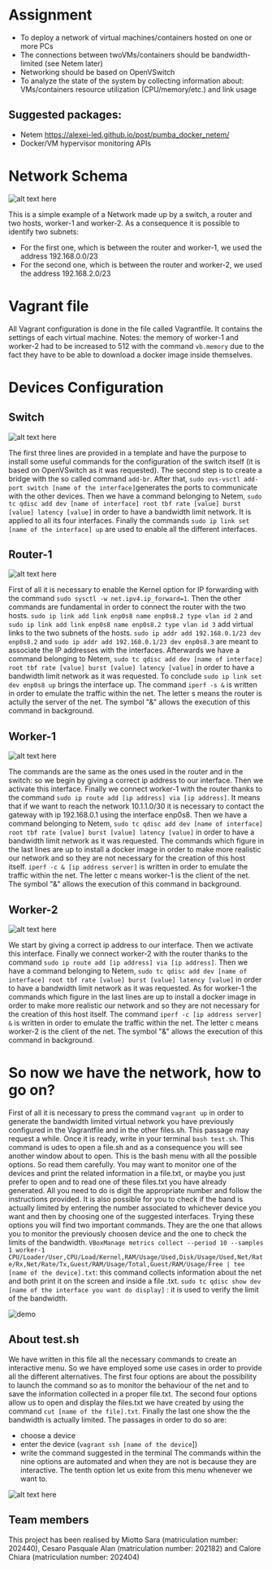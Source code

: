 # Assignment

- To deploy a network of virtual machines/containers hosted on one or more PCs
- The connections between twoVMs/containers should be bandwidth-limited (see Netem later)
- Networking should be based on OpenVSwitch
- To analyze the state of the system by collecting information about: VMs/containers resource utilization (CPU/memory/etc.) and link usage

## Suggested packages:

- Netem https://alexei-led.github.io/post/pumba_docker_netem/
- Docker/VM hypervisor monitoring APIs

# Network Schema

![alt text here](https://github.com/calorechiara/Monitoring-Virtualized-Networks/blob/main/other/007055b2-0ff4-4243-99a8-18b82abe163a.jpg)

This is a simple example of a Network made up by a switch, a router and two hosts, worker-1 and worker-2. As a consequence it is possible to identify two subnets:
- For the first one, which is between the router and worker-1, we used the address 192.168.0.0/23
- For the second one, which is between the router and worker-2, we used the address 192.168.2.0/23

# Vagrant file

All Vagrant configuration is done in the file called Vagrantfile. It contains the settings of each virtual machine.
Notes: the memory of worker-1 and worker-2 had to be increased to 512 with the command `vb.memory` due to the fact they have to be able to download a docker image inside themselves.


# Devices Configuration

## Switch

![alt text here](https://github.com/calorechiara/Monitoring-Virtualized-Networks/blob/main/other/Immagine4.png)

The first three lines are provided in a template and have the purpose to install some useful commands for the configuration of the switch itself (it is based on OpenVSwitch as it was requested).
The second step is to create a bridge with the so called command `add-br`.
After that, `sudo ovs-vsctl add-port switch [name of the interface]`generates the ports to communicate with the other devices.
Then we have a command belonging to Netem, `sudo tc qdisc add dev [name of interface] root tbf rate [value] burst [value] latency [value]` in order to have a bandwidth limit network. It is applied to all its four interfaces.
Finally the commands `sudo ip link set [name of the interface] up` are used to enable all the different interfaces.

## Router-1

![alt text here](https://github.com/calorechiara/Monitoring-Virtualized-Networks/blob/main/other/Immagine5.png)

First of all it is necessary to enable the Kernel option for IP forwarding with the command `sudo sysctl -w net.ipv4.ip_forward=1`.
Then the other commands are fundamental in order to connect the router with the two hosts.
`sudo ip link add link enp0s8 name enp0s8.2 type vlan id 2` and `sudo ip link add link enp0s8 name enp0s8.2 type vlan id 3` add virtual links to the two subnets of the hosts.
`sudo ip addr add 192.168.0.1/23 dev enp0s8.2` and `sudo ip addr add 192.168.0.1/23 dev enp0s8.3` are meant to associate the IP addresses with the interfaces.
Afterwards we have a command belonging to Netem, `sudo tc qdisc add dev [name of interface] root tbf rate [value] burst [value] latency [value]` in order to have a bandwidth limit network as it was requested.
To conclude `sudo ip link set dev enp0s8 up` brings the interface up.
The command `iperf -s &` is written in order to emulate the traffic within the net. The letter s means the router is actully the server of the net. The symbol "&" allows the execution of this command in background.

## Worker-1

![alt text here](https://github.com/calorechiara/Monitoring-Virtualized-Networks/blob/main/other/Immagine6.png)

The commands are the same as the ones used in the router and in the switch: so we begin by giving a correct ip address to our interface.
Then we activate this interface.
Finally we connect worker-1 with the router thanks to the command `sudo ip route add [ip address] via [ip address]`. It means that if we want to reach the network 10.1.1.0/30 it is necessary to contact the gateway with ip 192.168.0.1 using the interface enp0s8.
Then we have a command belonging to Netem, `sudo tc qdisc add dev [name of interface] root tbf rate [value] burst [value] latency [value]` in order to have a bandwidth limit network as it was requested.
The commands which figure in the last lines are up to install a docker image in order to make more realistic our network and so they are not necessary for the creation of this host itself.
`iperf -c & [ip address server]` is written in order to emulate the traffic within the net. The letter c means worker-1 is the client of the net. The symbol "&" allows the execution of this command in background.

## Worker-2

![alt text here](https://github.com/calorechiara/Monitoring-Virtualized-Networks/blob/main/other/Immagine7.png)

We start by giving a correct ip address to our interface.
Then we activate this interface.
Finally we connect worker-2 with the router thanks to the command `sudo ip route add [ip address] via [ip address]`.
Then we have a command belonging to Netem, `sudo tc qdisc add dev [name of interface] root tbf rate [value] burst [value] latency [value]` in order to have a bandwidth limit network as it was requested.
As for worker-1 the commands which figure in the last lines are up to install a docker image in order to make more realistic our network and so they are not necessary for the creation of this host itself.
The command `iperf -c [ip address server] &` is written in order to emulate the traffic within the net. The letter c means worker-2 is the client of the net. The symbol "&" allows the execution of this command in background.

# So now we have the network, how to go on?

First of all it is necessary to press the command `vagrant up` in order to generate the bandwidth limited virtual network you have previously configured in the Vagrantfile and in the other files.sh.
This passage may request a while.
Once it is ready, write in your terminal `bash test.sh`.
This command is udes to open a file.sh and as a consequence you will see another window about to open.
This is the bash menu with all the possible options.
So read them carefully.
You may want to monitor one of the devices and print the related information in a file.txt, or maybe you just prefer to open and to read one of these files.txt you have already generated.
All you need to do is digit the appropriate number and follow the instructions provided.
It is also possible for you to check if the band is actually limited by entering the number associated to whichever device you want and then by choosing one of the suggested interfaces.
Trying these options you will find two important commands.
They are the one that allows you to monitor the previously choosen device and the one to check the limits of the bandwidth.
`VBoxManage metrics collect --period 10 --samples 1 worker-1 CPU/Loader/User,CPU/Load/Kernel,RAM/Usage/Used,Disk/Usage/Used,Net/Rate/Rx,Net/Rate/Tx,Guest/RAM/Usage/Total,Guest/RAM/Usage/Free | tee [name of the device].txt`: this command collects information about the net and both print it on the screen and inside a file .txt.
`sudo tc qdisc show dev [name of the interface you want do display]` : it is used to verify the limit of the bandwidth.

![demo](https://github.com/calorechiara/Monitoring-Virtualized-Networks/blob/main/other/Bash.gif)

## About test.sh

We have written in this file all the necessary commands to create an interactive menu.
So we have employed some use cases in order to provide all the different alternatives.
The first four options are about the possibility to launch the command so as to monitor the behaviour of the net and to save the information collected in a proper file.txt.
The second four options allow us to open and display the files.txt we have created by using the command `cut [name of the file].txt`.
Finally the last one show the the bandwidth is actually limited. The passages in order to do so are:
- choose a device
- enter the device (`vagrant ssh [name of the device`])
- write the command suggested in the terminal
The commands within the nine options are automated and when they are not is because they are interactive.
The tenth option let us exite from this menu whenever we want to.

![alt text here](https://github.com/calorechiara/Monitoring-Virtualized-Networks/blob/main/other/Immagine1.png)

## Team members
This project has been realised by Miotto Sara (matriculation number: 202440), Cesaro Pasquale Alan (matriculation number: 202182) and Calore Chiara (matriculation number: 202404) 


